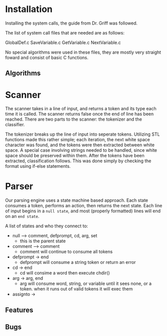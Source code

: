 Installation
======

Installing the system calls, the guide from Dr. Griff was followed.

The list of system call files that are needed are as follows:

  GlobalDef.c
  SaveVariable.c
  GetVariable.c
  NextVariable.c
  
No special algorithms were used in these files, they are mostly very straight foward and consist of basic C functions.

Algorithms
----------

Scanner
======

The scanner takes in a line of input, and returns a token and its type each time it is called.  The scanner returns false once the end of line has been reached.  There are two parts to the scanner: the tokenizer and the classifier.  

The tokenizer breaks up the line of input into seperate tokens.  Utilizing STL functions made this rather simple; each iteration, the next white space character was found, and the tokens were then extracted between white space.  A special case involving strings needed to be handled, since white space should be preserved within them.  After the tokens have been extracted, classification follows. This was done simply by checking the format using if-else statements.

Parser
======

Our parsing engine uses a state machine based approach. Each state
consumes a token, performs an action, then returns the next state.
Each line of input begins in a `null state`, and most (properly
formatted) lines will end on an `end state`. 

A list of states and who they connect to:

- null --> comment, defprompt, cd, arg, set
  - this is the parent state
- comment --> comment 
  - comment will continue to consume all tokens
- defprompt -> end
  - defprompt will consume a string token or return an error
- cd -> end
  - cd will consime a word then execute chdir()
- arg -> arg, end
  - arg will consume word, string, or variable until it sees none, or
    a <bg> token. when it runs out of valid tokens it will exec them
- assignto -> 

Features
--------

Bugs
----
